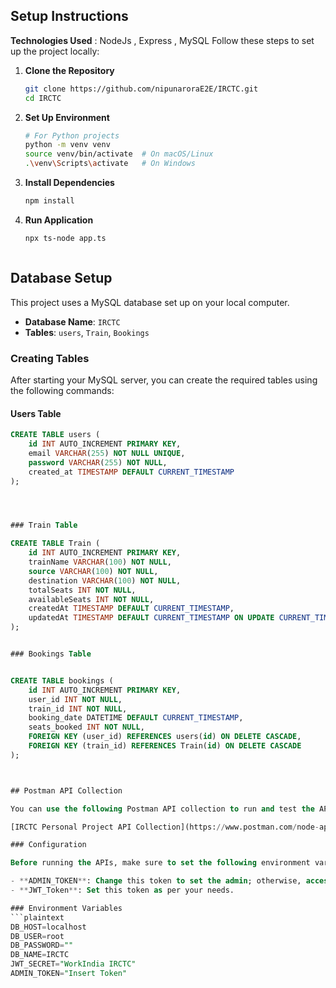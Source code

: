 ## Setup Instructions


**Technologies Used** : NodeJs , Express , MySQL
Follow these steps to set up the project locally:

1. **Clone the Repository**
   ```bash
   git clone https://github.com/nipunaroraE2E/IRCTC.git
   cd IRCTC


2. **Set Up Environment**

    ```bash
    # For Python projects
    python -m venv venv
    source venv/bin/activate  # On macOS/Linux
    .\venv\Scripts\activate   # On Windows

3. **Install Dependencies**

    ```bash
    npm install

4. **Run Application**

    ```bash
    npx ts-node app.ts



## Database Setup

This project uses a MySQL database set up on your local computer.

- **Database Name**: `IRCTC`
- **Tables**: `users`, `Train`, `Bookings`

### Creating Tables

After starting your MySQL server, you can create the required tables using the following commands:

#### Users Table
```sql
CREATE TABLE users (
    id INT AUTO_INCREMENT PRIMARY KEY,
    email VARCHAR(255) NOT NULL UNIQUE,
    password VARCHAR(255) NOT NULL,
    created_at TIMESTAMP DEFAULT CURRENT_TIMESTAMP
);




### Train Table

CREATE TABLE Train (
    id INT AUTO_INCREMENT PRIMARY KEY,
    trainName VARCHAR(100) NOT NULL,
    source VARCHAR(100) NOT NULL,
    destination VARCHAR(100) NOT NULL,
    totalSeats INT NOT NULL,
    availableSeats INT NOT NULL,
    createdAt TIMESTAMP DEFAULT CURRENT_TIMESTAMP,
    updatedAt TIMESTAMP DEFAULT CURRENT_TIMESTAMP ON UPDATE CURRENT_TIMESTAMP
);


### Bookings Table 


CREATE TABLE bookings (
    id INT AUTO_INCREMENT PRIMARY KEY,
    user_id INT NOT NULL,
    train_id INT NOT NULL,
    booking_date DATETIME DEFAULT CURRENT_TIMESTAMP,
    seats_booked INT NOT NULL,
    FOREIGN KEY (user_id) REFERENCES users(id) ON DELETE CASCADE,
    FOREIGN KEY (train_id) REFERENCES Train(id) ON DELETE CASCADE
);



## Postman API Collection

You can use the following Postman API collection to run and test the APIs:

[IRCTC Personal Project API Collection](https://www.postman.com/node-api-team/irctc-workindia-public/collection/65z1jup/irctc-personal-project)

### Configuration

Before running the APIs, make sure to set the following environment variables in Postman:

- **ADMIN_TOKEN**: Change this token to set the admin; otherwise, access will be denied.
- **JWT_Token**: Set this token as per your needs.

### Environment Variables
```plaintext
DB_HOST=localhost
DB_USER=root
DB_PASSWORD=""
DB_NAME=IRCTC
JWT_SECRET="WorkIndia IRCTC"  
ADMIN_TOKEN="Insert Token"
